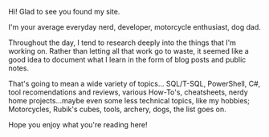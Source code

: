 Hi! Glad to see you found my site.

I'm your average everyday nerd, developer, motorcycle enthusiast, dog dad.

Throughout the day, I tend to research deeply into the things that I'm working on. Rather than letting all that work go to waste, it seemed like a good idea to document what I learn in the form of blog posts and public notes.

That's going to mean a wide variety of topics... SQL/T-SQL, PowerShell, C#, tool recomendations and reviews, various How-To's, cheatsheets, nerdy home projects...maybe even some less technical topics, like my hobbies; Motorcycles, Rubik's cubes, tools, archery, dogs, the list goes on.

Hope you enjoy what you're reading here!
